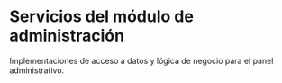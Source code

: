 # Servicios del módulo de administración

Implementaciones de acceso a datos y lógica de negocio para el panel administrativo.
